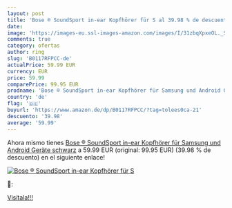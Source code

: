 ```yaml
---
layout: post
title: 'Bose ® SoundSport in-ear Kopfhörer für S al 39.98 % de descuento'
date: 
image: 'https://images-eu.ssl-images-amazon.com/images/I/31zbqXpxeOL._SL200_.jpg'
comments: true
category: ofertas
author: ring
slug: 'B0117RFPCC-de'
actualPrice: 59.99 EUR
currency: EUR
price: 59.99
comparePrice: 99.95 EUR
prodname: 'Bose ® SoundSport in-ear Kopfhörer für Samsung und Android Geräte schwarz'
country: 'de'
flag: '🇩🇪'
buyurl: 'https://www.amazon.de/dp/B0117RFPCC/?tag=tolees0ca-21'
descuento: '39.98'
average: '59.99'
---
```


Ahora mismo tienes [Bose ® SoundSport in-ear Kopfhörer für Samsung und Android Geräte schwarz](https://www.amazon.de/dp/B0117RFPCC/?tag=tolees0ca-21) a 59.99 EUR (original: 99.95 EUR) (39.98 %  de descuento) en el siguiente enlace!

[![Bose ® SoundSport in-ear Kopfhörer für S](https://images-eu.ssl-images-amazon.com/images/I/31zbqXpxeOL._SL200_.jpg)](https://www.amazon.de/dp/B0117RFPCC/?tag=tolees0ca-21)

🔎:


[Visítala!!!](https://www.amazon.de/dp/B0117RFPCC/?tag=tolees0ca-21)
